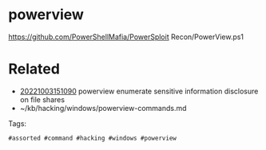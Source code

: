 # powerview
https://github.com/PowerShellMafia/PowerSploit
Recon/PowerView.ps1

# Related

- [20221003151090](/zet/20221003151090/README.md) powerview enumerate sensitive information disclosure on file shares
- ~/kb/hacking/windows/powerview-commands.md

Tags:

    #assorted #command #hacking #windows #powerview
